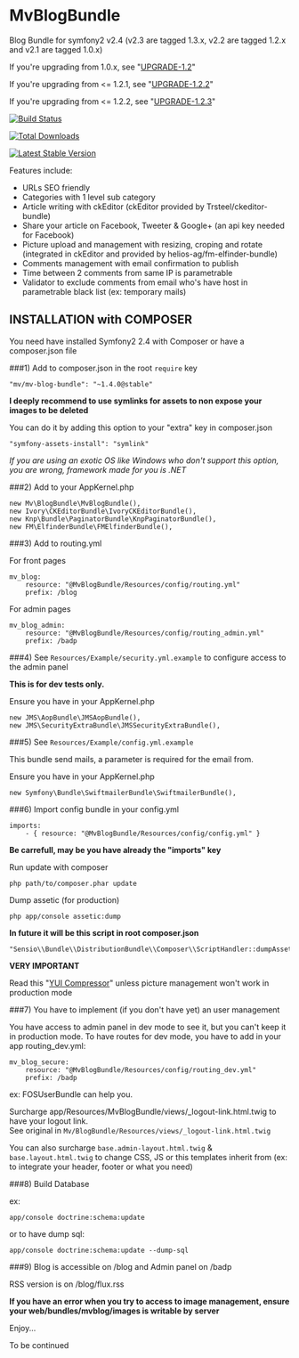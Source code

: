 MvBlogBundle
============

Blog Bundle for symfony2 v2.4 (v2.3 are tagged 1.3.x, v2.2 are tagged 1.2.x and v2.1 are tagged 1.0.x)

If you're upgrading from 1.0.x, see "[UPGRADE-1.2](https://github.com/phpmike/MvBlogBundle/blob/master/Resources/Doc/UPGRADE-1.2.markdown)"

If you're upgrading from <= 1.2.1, see "[UPGRADE-1.2.2](https://github.com/phpmike/MvBlogBundle/blob/master/Resources/Doc/UPGRADE-1.2.2.markdown)"

If you're upgrading from <= 1.2.2, see "[UPGRADE-1.2.3](https://github.com/phpmike/MvBlogBundle/blob/master/Resources/Doc/UPGRADE-1.2.3.markdown)"

[![Build Status](https://secure.travis-ci.org/phpmike/MvBlogBundle.png)](http://travis-ci.org/phpmike/MvBlogBundle)

[![Total Downloads](https://poser.pugx.org/mv/mv-blog-bundle/d/total.png)](https://packagist.org/packages/mv/mv-blog-bundle)

[![Latest Stable Version](https://poser.pugx.org/mv/mv-blog-bundle/version.png)](https://packagist.org/packages/mv/mv-blog-bundle)

Features include:

- URLs SEO friendly
- Categories with 1 level sub category
- Article writing with ckEditor (ckEditor provided by Trsteel/ckeditor-bundle)
- Share your article on Facebook, Tweeter & Google+ (an api key needed for Facebook)
- Picture upload and management with resizing, croping and rotate (integrated in ckEditor and provided by helios-ag/fm-elfinder-bundle)
- Comments management with email confirmation to publish
- Time between 2 comments from same IP is parametrable
- Validator to exclude comments from email who's have host in parametrable black list (ex: temporary mails)

INSTALLATION with COMPOSER
--------------------------

You need have installed Symfony2 2.4 with Composer or have a composer.json file

###1)  Add to composer.json in the root `require` key  

    "mv/mv-blog-bundle": "~1.4.0@stable"

**I deeply recommend to use symlinks for assets to non expose your images to be deleted**

You can do it by adding this option to your "extra" key in composer.json

    "symfony-assets-install": "symlink"

*If you are using an exotic OS like Windows who don't support this option, you are wrong, framework made for you is .NET*

###2)  Add to your AppKernel.php

    new Mv\BlogBundle\MvBlogBundle(),
    new Ivory\CKEditorBundle\IvoryCKEditorBundle(),
    new Knp\Bundle\PaginatorBundle\KnpPaginatorBundle(),
    new FM\ElfinderBundle\FMElfinderBundle(),

###3)  Add to routing.yml

For front pages

    mv_blog:
        resource: "@MvBlogBundle/Resources/config/routing.yml"
        prefix: /blog

For admin pages

    mv_blog_admin:
        resource: "@MvBlogBundle/Resources/config/routing_admin.yml"
        prefix: /badp

###4)  See `Resources/Example/security.yml.example` to configure access to the admin panel

**This is for dev tests only.**

Ensure you have in your AppKernel.php

    new JMS\AopBundle\JMSAopBundle(),
    new JMS\SecurityExtraBundle\JMSSecurityExtraBundle(),

###5)  See `Resources/Example/config.yml.example`

This bundle send mails, a parameter is required for the email from.

Ensure you have in your AppKernel.php

    new Symfony\Bundle\SwiftmailerBundle\SwiftmailerBundle(),

###6)  Import config bundle in your config.yml

    imports:
        - { resource: "@MvBlogBundle/Resources/config/config.yml" }

**Be carrefull, may be you have already the "imports" key**

Run update with composer

    php path/to/composer.phar update

Dump assetic (for production)
    
    php app/console assetic:dump

**In future it will be this script in root composer.json**

    "Sensio\\Bundle\\DistributionBundle\\Composer\\ScriptHandler::dumpAssetic"

**VERY IMPORTANT**

Read this "[YUI Compressor](http://symfony.com/doc/current/cookbook/assetic/yuicompressor.html)" unless picture management won't work in production mode

###7)  You have to implement (if you don't have yet) an user management

You have access to admin panel in dev mode to see it, but you can't keep it in production mode.
To have routes for dev mode, you have to add in your app routing_dev.yml:

    mv_blog_secure:
        resource: "@MvBlogBundle/Resources/config/routing_dev.yml"
        prefix: /badp

ex: FOSUserBundle can help you.

Surcharge app/Resources/MvBlogBundle/views/_logout-link.html.twig to have your logout link.  
See original in `Mv/BlogBundle/Resources/views/_logout-link.html.twig`

You can also surcharge `base.admin-layout.html.twig` & `base.layout.html.twig` to change CSS, JS or this templates inherit from (ex: to integrate your header, footer or what you need)

###8)  Build Database

ex:

    app/console doctrine:schema:update

or to have dump sql:

    app/console doctrine:schema:update --dump-sql

###9)  Blog is accessible on /blog and Admin panel on /badp

RSS version is on /blog/flux.rss

**If you have an error when you try to access to image management, ensure your web/bundles/mvblog/images is writable by server**

Enjoy...

To be continued
